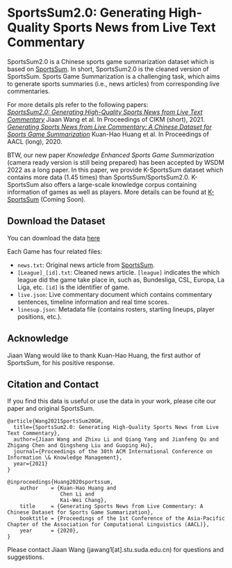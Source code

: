 # SportsSum2.0: Generating High-Quality Sports News from Live Text Commentary
SportsSum2.0 is a Chinese sports game summarization dataset which is based on [SportsSum](https://github.com/ej0cl6/SportsSum). In short, SportsSum2.0 is the cleaned version of SportsSum. Sports Game Summarization is a challenging task, which aims to generate sports summaries (i.e., news articles) from corresponding live commentaries.

For more details pls refer to the following papers:   
[*SportsSum2.0: Generating High-Quality Sports News from Live Text Commentary*](https://arxiv.org/abs/2110.05750) Jiaan Wang et al. In Proceedings of CIKM (short), 2021.   
[*Generating Sports News from Live Commentary: A Chinese Dataset for Sports Game Summarization*](https://aclanthology.org/2020.aacl-main.61/) Kuan-Hao Huang et al. In Proceedings of AACL (long), 2020.   

BTW, our new paper *Knowledge Enhanced Sports Game Summarization* (camera ready version is still being prepared) has been accepted by WSDM 2022 as a long paper. In this paper, we provide K-SportsSum dataset which contains more data (1.45 times) than SportsSum/SportsSum2.0. K-SportsSum also offers a large-scale knowledge corpus containing information of games as well as players. More details can be found at [K-SportsSum](https://github.com/krystalan/K-SportsSum) (Coming Soon). 

## Download the Dataset
You can download the data [here](https://drive.google.com/file/d/1NnXkMqBb1BUq7WMN06t8vZqh8NrD1XZ8/view?usp=sharing)    

Each Game has four related files:  
- `news.txt`: Original news article from [SportsSum](https://github.com/ej0cl6/SportsSum).
- `[League]_[id].txt`: Cleaned news article. `[league]` indicates the which league did the game take place in, such as, Bundesliga, CSL, Europa, La Liga, etc. `[id]` is the identifier of game. 
- `live.json`: Live commentary document which contains commentary sentences, timeline information and real time scores.
- `linesup.json`: Metadata file (contains rosters, starting lineups, player positions, etc.).

## Acknowledge
Jiaan Wang would like to thank Kuan-Hao Huang, the first author of SportsSum, for his positive response.  


## Citation and Contact
If you find this data is useful or use the data in your work, please cite our paper and original SportsSum.

```
@article{Wang2021SportsSum20GH,
  title={SportsSum2.0: Generating High-Quality Sports News from Live Text Commentary},
  author={Jiaan Wang and Zhixu Li and Qiang Yang and Jianfeng Qu and Zhigang Chen and Qingsheng Liu and Guoping Hu},
  journal={Proceedings of the 30th ACM International Conference on Information \& Knowledge Management},
  year={2021}
}
```

```
@inproceedings{Huang2020sportssum,
    author    = {Kuan-Hao Huang and
                 Chen Li and
                 Kai-Wei Chang},
    title     = {Generating Sports News from Live Commentary: A Chinese Dataset for Sports Game Summarization},
    booktitle = {Proceedings of the 1st Conference of the Asia-Pacific Chapter of the Association for Computational Linguistics (AACL)},
    year      = {2020},
}
```

Please contact Jiaan Wang (jawang1[at].stu.suda.edu.cn) for questions and suggestions.
